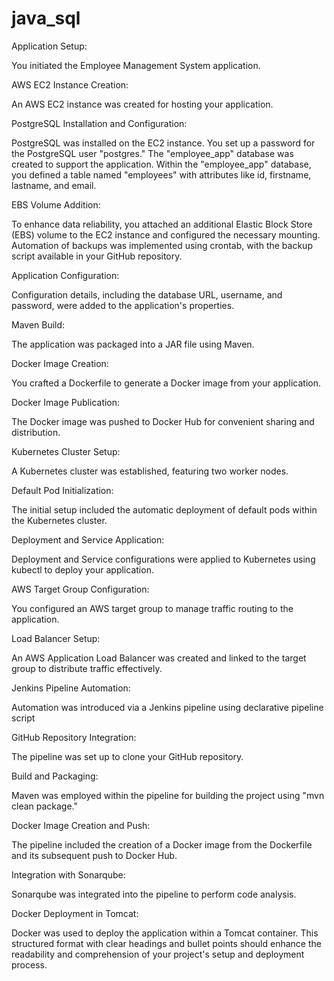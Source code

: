 # java_sql

Application Setup:

You initiated the Employee Management System application.

AWS EC2 Instance Creation:

An AWS EC2 instance was created for hosting your application.

PostgreSQL Installation and Configuration:

PostgreSQL was installed on the EC2 instance.
You set up a password for the PostgreSQL user "postgres."
The "employee_app" database was created to support the application.
Within the "employee_app" database, you defined a table named "employees" with attributes like id, firstname, lastname, and email.

EBS Volume Addition:

To enhance data reliability, you attached an additional Elastic Block Store (EBS) volume to the EC2 instance and configured the necessary mounting.
Automation of backups was implemented using crontab, with the backup script available in your GitHub repository.

Application Configuration:


Configuration details, including the database URL, username, and password, were added to the application's properties.

Maven Build:

The application was packaged into a JAR file using Maven.

Docker Image Creation:

You crafted a Dockerfile to generate a Docker image from your application.

Docker Image Publication:

The Docker image was pushed to Docker Hub for convenient sharing and distribution.

Kubernetes Cluster Setup:

A Kubernetes cluster was established, featuring two worker nodes.

Default Pod Initialization:

The initial setup included the automatic deployment of default pods within the Kubernetes cluster.

Deployment and Service Application:

Deployment and Service configurations were applied to Kubernetes using kubectl to deploy your application.

AWS Target Group Configuration:

You configured an AWS target group to manage traffic routing to the application.

Load Balancer Setup:

An AWS Application Load Balancer was created and linked to the target group to distribute traffic effectively.

Jenkins Pipeline Automation:

Automation was introduced via a Jenkins pipeline using declarative pipeline script

GitHub Repository Integration:

The pipeline was set up to clone your GitHub repository.

Build and Packaging:

Maven was employed within the pipeline for building the project using "mvn clean package."

Docker Image Creation and Push:

The pipeline included the creation of a Docker image from the Dockerfile and its subsequent push to Docker Hub.

Integration with Sonarqube:

Sonarqube was integrated into the pipeline to perform code analysis.

Docker Deployment in Tomcat:

Docker was used to deploy the application within a Tomcat container.
This structured format with clear headings and bullet points should enhance the readability and comprehension of your project's setup and deployment process.
